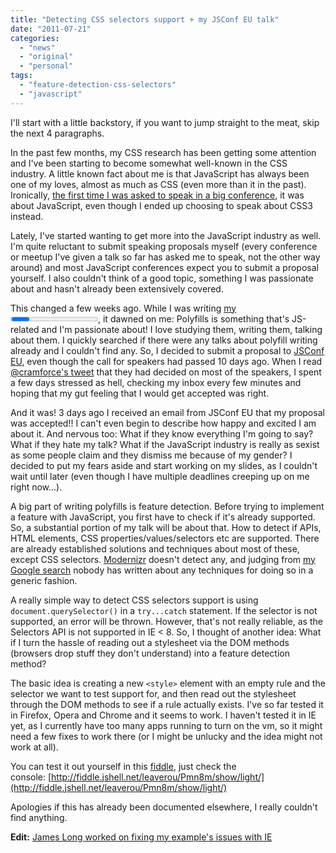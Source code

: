 ```yaml
---
title: "Detecting CSS selectors support + my JSConf EU talk"
date: "2011-07-21"
categories: 
  - "news"
  - "original"
  - "personal"
tags: 
  - "feature-detection-css-selectors"
  - "javascript"
---
```


I'll start with a little backstory, if you want to jump straight to the meat, skip the next 4 paragraphs.

In the past few months, my CSS research has been getting some attention and I've been starting to become somewhat well-known in the CSS industry. A little known fact about me is that JavaScript has always been one of my loves, almost as much as CSS (even more than it in the past). Ironically, [the first time I was asked to speak in a big conference](http://front-trends.com/), it was about JavaScript, even though I ended up choosing to speak about CSS3 instead.

Lately, I've started wanting to get more into the JavaScript industry as well. I'm quite reluctant to submit speaking proposals myself (every conference or meetup I've given a talk so far has asked me to speak, not the other way around) and most JavaScript conferences expect you to submit a proposal yourself. I also couldn't think of a good topic, something I was passionate about and hasn't already been extensively covered.

This changed a few weeks ago. While I was writing [my <progress> polyfill](http://lea.verou.me/2011/07/a-polyfill-for-html5-progress-element-the-obsessive-perfectionist-way/), it dawned on me: Polyfills is something that's JS-related and I'm passionate about! I love studying them, writing them, talking about them. I quickly searched if there were any talks about polyfill writing already and I couldn't find any. So, I decided to submit a proposal to [JSConf EU](http://jsconf.eu), even though the call for speakers had passed 10 days ago. When I read [@cramforce's tweet](http://twitter.com/#!/cramforce/status/90737580466896896) that they had decided on most of the speakers, I spent a few days stressed as hell, checking my inbox every few minutes and hoping that my gut feeling that I would get accepted was right.

And it was! 3 days ago I received an email from JSConf EU that my proposal was accepted!! I can't even begin to describe how happy and excited I am about it. And nervous too: What if they know everything I'm going to say? What if they hate my talk? What if the JavaScript industry is really as sexist as some people claim and they dismiss me because of my gender? I decided to put my fears aside and start working on my slides, as I couldn't wait until later (even though I have multiple deadlines creeping up on me right now...).

A big part of writing polyfills is feature detection. Before trying to implement a feature with JavaScript, you first have to check if it's already supported. So, a substantial portion of my talk will be about that. How to detect if APIs, HTML elements, CSS properties/values/selectors etc are supported. There are already established solutions and techniques about most of these, except CSS selectors. [Modernizr](http://www.modernizr.com/) doesn't detect any, and judging from [my Google search](http://www.google.com/webhp?sourceid=chrome-instant&ie=UTF-8&ion=1&nord=1#sclient=psy&hl=en&safe=off&nord=1&site=webhp&source=hp&q=detect%20css%20selector%20support&pbx=1&oq=&aq=&aqi=&aql=&gs_sm=&gs_upl=&fp=39b0a615b729321b&ion=1&ion=1&bav=on.2,or.r_gc.r_pw.&fp=39b0a615b729321b&biw=1280&bih=679&ion=1) nobody has written about any techniques for doing so in a generic fashion.

A really simple way to detect CSS selectors support is using `document.querySelector()` in a `try...catch` statement. If the selector is not supported, an error will be thrown. However, that's not really reliable, as the Selectors API is not supported in IE < 8. So, I thought of another idea: What if I turn the hassle of reading out a stylesheet via the DOM methods (browsers drop stuff they don't understand) into a feature detection method?

The basic idea is creating a new `<style>` element with an empty rule and the selector we want to test support for, and then read out the stylesheet through the DOM methods to see if a rule actually exists. I've so far tested it in Firefox, Opera and Chrome and it seems to work. I haven't tested it in IE yet, as I currently have too many apps running to turn on the vm, so it might need a few fixes to work there (or I might be unlucky and the idea might not work at all).

You can test it out yourself in this [fiddle](http://jsfiddle.net/leaverou/Pmn8m/), just check the console: [http://fiddle.jshell.net/leaverou/Pmn8m/show/light/](http://fiddle.jshell.net/leaverou/Pmn8m/show/light/)

Apologies if this has already been documented elsewhere, I really couldn't find anything.

**Edit:** [James Long worked on fixing my example's issues with IE](http://jsfiddle.net/Skateside/5dKc7/5/)
